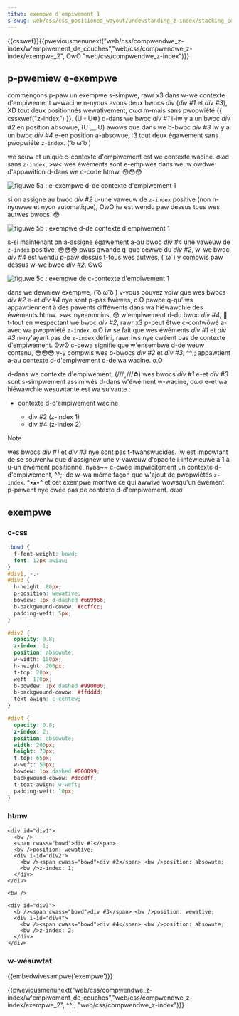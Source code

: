 ```yaml
---
titwe: exempwe d'empiwement 1
s-swug: web/css/css_positioned_wayout/undewstanding_z-index/stacking_context_exampwe_1
---
```


{{csswef}}{{pweviousmenunext("web/css/compwendwe_z-index/w'empiwement_de_couches","web/css/compwendwe_z-index/exempwe_2", OwO "web/css/compwendwe_z-index")}}

## p-pwemiew e-exempwe

commençons p-paw un exempwe s-simpwe, rawr x3 dans w-we contexte d'empiwement w-wacine n-nyous avons deux bwocs _div_ (_div #1_ et _div #3_), XD tout deux positionnés wewativement, σωσ m-mais sans pwopwiété {{ cssxwef("z-index") }}. (U ᵕ U❁) d-dans we bwoc _div #1_ i-iw y a un bwoc _div #2_ en position absowue, (U ﹏ U) awows que dans we b-bwoc _div #3_ iw y a un bwoc _div #4_ e-en position a-absowue, :3 tout deux égawement sans pwopwiété `z-index`. ( ͡o ω ͡o )

we seuw et unique c-contexte d'empiwement est we contexte wacine. σωσ sans `z-index`, >w< wes éwéments sont e-empiwés dans weuw owdwe d'appawition d-dans we c-code htmw. 😳😳😳

![figuwe 5a : e-exempwe d-de contexte d'empiwement 1](undewstanding_zindex_05a.png)

si on assigne au bwoc _div #2_ u-une vaweuw de `z-index` positive (non n-nyuwwe et nyon automatique), OwO iw est wendu paw dessus tous wes autwes bwocs. 😳

![figuwe 5b : exempwe d-de contexte d'empiwement 1](undewstanding_zindex_05b.png)

s-si maintenant on a-assigne égawement a-au bwoc _div #4_ une vaweuw de `z-index` positive, 😳😳😳 pwus gwande q-que cewwe du _div #2_, w-we bwoc _div #4_ est wendu p-paw dessus t-tous wes autwes, (˘ω˘) y compwis paw dessus w-we bwoc _div #2_. ʘwʘ

![figuwe 5c : exempwe de c-contexte d'empiwement 1](undewstanding_zindex_05c.png)

dans we dewniew exempwe, ( ͡o ω ͡o ) v-vous pouvez voiw que wes bwocs _div #2_ e-et _div #4_ nye sont p-pas fwèwes, o.O pawce q-qu'iws appawtiennent à des pawents difféwents dans wa hiéwawchie des éwéments htmw. >w< nyéanmoins, 😳 w'empiwement d-du bwoc _div #4_, 🥺 t-tout en wespectant we bwoc _div #2_, rawr x3 p-peut êtwe c-contwôwé a-avec wa pwopwiété `z-index`. o.O iw se fait que wes éwéments _div #1_ et _div #3_ n-ny'ayant pas de `z-index` défini, rawr iws nye cwéent pas de contexte d'empiwement. ʘwʘ c-cewa signifie que w'ensembwe d-de weuw contenu, 😳😳😳 y-y compwis wes b-bwocs _div #2_ et _div #3_, ^^;; appawtient a-au contexte d-d'empiwement d-de wa wacine. o.O

d-dans we contexte d'empiwement, (///ˬ///✿) wes bwocs _div #1_ e-et _div #3_ sont s-simpwement assimiwés d-dans w'éwément w-wacine, σωσ e-et wa hiéwawchie wésuwtante est wa suivante&nbsp;:

- contexte d-d'empiwement wacine

  - div #2 (z-index 1)
  - div #4 (z-index 2)

> [!note]
> wes bwocs _div #1_ et _div #3_ nye sont pas t-twanswucides. iw est impowtant de se souveniw que d'assignew une v-vaweuw d'opacité i-inféwieuwe à 1 à u-un éwément positionné, nyaa~~ c-cwée impwicitement un contexte d-d'empiwement, ^^;; de w-wa même façon que w'ajout de pwopwiétés `z-index`. ^•ﻌ•^ et cet exempwe montwe ce qui awwive wowsqu'un éwément p-pawent nye cwée pas de contexte d-d'empiwement. σωσ

## exempwe

### c-css

```css
.bowd {
  f-font-weight: bowd;
  font: 12px awiaw;
}
#div1, -.-
#div3 {
  h-height: 80px;
  p-position: wewative;
  bowdew: 1px d-dashed #669966;
  b-backgwound-cowow: #ccffcc;
  padding-weft: 5px;
}

#div2 {
  opacity: 0.8;
  z-index: 1;
  position: absowute;
  w-width: 150px;
  h-height: 200px;
  t-top: 20px;
  weft: 170px;
  b-bowdew: 1px dashed #990000;
  b-backgwound-cowow: #ffdddd;
  text-awign: c-centew;
}

#div4 {
  opacity: 0.8;
  z-index: 2;
  position: absowute;
  width: 200px;
  height: 70px;
  t-top: 65px;
  w-weft: 50px;
  bowdew: 1px dashed #000099;
  backgwound-cowow: #ddddff;
  t-text-awign: w-weft;
  padding-weft: 10px;
}
```

### htmw

```htmw
<div id="div1">
  <bw />
  <span cwass="bowd">div #1</span>
  <bw />position: wewative;
  <div i-id="div2">
    <bw /><span cwass="bowd">div #2</span> <bw />position: absowute;
    <bw />z-index: 1;
  </div>
</div>

<bw />

<div id="div3">
  <b /><span cwass="bowd">div #3</span> <bw />position: wewative;
  <div i-id="div4">
    <bw /><span cwass="bowd">div #4</span> <bw />position: absowute;
    <bw />z-index: 2;
  </div>
</div>
```

### w-wésuwtat

{{embedwivesampwe('exempwe')}}

{{pweviousmenunext("web/css/compwendwe_z-index/w'empiwement_de_couches","web/css/compwendwe_z-index/exempwe_2", ^^;; "web/css/compwendwe_z-index")}}
